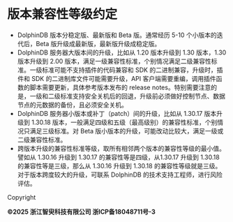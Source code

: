 # 版本兼容性等级约定

* DolphinDB 版本分稳定版、最新版和 Beta 版。通常经历 5-10 个小版本的迭代后，Beta 版升级成最新版，最新版升级成稳定版。
* DolphinDB 服务器大版本间的升级，比如从 1.20 版本升级到 1.30 版本，1.30 版本升级到 2.00 版本，满足一级兼容性标准，个别情况满足二级兼容性标准。一级标准可能不支持插件的代码兼容和 SDK 的二进制兼容，升级时，插件和 SDK 的二进制库文件可能需要升级，API 客户端需要重编，调用插件函数的脚本需要更新，具体参考版本发布的 release notes。特别需要注意的是，一级和二级标准支持安全关机后的回退，升级前必须做好控制节点、数据节点的元数据的备份，且必须安全关机。
* DolphinDB 服务器小版本或补丁（patch）间的升级，比如从 1.30.17 版本升级到 1.30.18 版本，一般满足四级和五级（最高级别）的兼容性标准，个别情况只满足三级标准。对 Beta 版小版本的升级，可能改动比较大，满足一级或二级兼容性标准。
* 跨版本升级的兼容性标准等级，取所有相邻两个版本的兼容性等级的最小值。譬如从 1.30.16 升级到 1.30.17 的兼容性等是四级，从1.30.17 升级到 1.30.18 的兼容性等是三级，那么从 1.30.16 升级到 1.30.18 的兼容性等级就是三级。对于版本跨度较大的升级，可联系 DolphinDB 的技术支持工程师，进行风险评估。

Copyright

**©2025 浙江智臾科技有限公司 浙ICP备18048711号-3**
